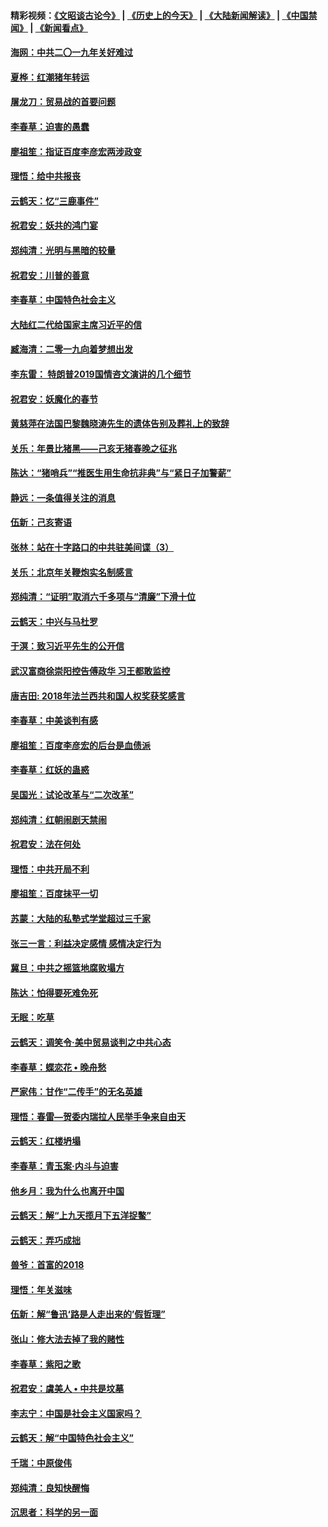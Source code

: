 #### 精彩视频：[《文昭谈古论今》](http://45.76.195.252/wenzhao) | [《历史上的今天》](http://45.76.195.252/today-in-history) | [《大陆新闻解读》](http://45.76.195.252/ntdtv-comedy) | [《中国禁闻》](http://45.76.195.252/ntdtv-news) | [《新闻看点》](http://45.76.195.252/news-insight) 

 #### [海网：中共二〇一九年关好难过](../pages/nsc993/n11041415.md?t=02131352) 

#### [夏桦：红潮猪年转运](../pages/nsc993/n11041337.md?t=02131352) 

#### [屠龙刀：贸易战的首要问题](../pages/nsc993/n11040283.md?t=02131352) 

#### [李春草：迫害的愚蠢](../pages/nsc993/n11036601.md?t=02131352) 

#### [廖祖笙：指证百度李彦宏两涉政变](../pages/nsc993/n11036579.md?t=02131352) 

#### [理悟：给中共报丧](../pages/nsc993/n11036501.md?t=02131352) 

#### [云鹤天：忆“三鹿事件”](../pages/nsc993/n11036466.md?t=02131352) 

#### [祝君安：妖共的鸿门宴](../pages/nsc993/n11035387.md?t=02131352) 

#### [郑纯清：光明与黑暗的较量](../pages/nsc993/n11035337.md?t=02131352) 

#### [祝君安：川普的善意](../pages/nsc993/n11032077.md?t=02131352) 

#### [李春草：中国特色社会主义](../pages/nsc993/n11032132.md?t=02131352) 

#### [大陆红二代给国家主席习近平的信](../pages/nsc993/n11031995.md?t=02131352) 

#### [臧海清：二零一九向着梦想出发](../pages/nsc993/n11031959.md?t=02131352) 

#### [李东雷： 特朗普2019国情咨文演讲的几个细节](../pages/nsc993/n11031943.md?t=02131352) 

#### [祝君安：妖魔化的春节](../pages/nsc993/n11031747.md?t=02131352) 

#### [黄慈萍在法国巴黎魏晓涛先生的遗体告别及葬礼上的致辞](../pages/nsc993/n11031419.md?t=02131352) 

#### [关乐：年景比猪黑——己亥无猪春晚之征兆](../pages/nsc993/n11031494.md?t=02131352) 

#### [陈达：“猪哨兵”“推医生用生命抗非典”与“紧日子加警薪”](../pages/nsc993/n11027746.md?t=02131352) 

#### [静远：一条值得关注的消息](../pages/nsc993/n11024470.md?t=02131352) 

#### [伍新：己亥寄语](../pages/nsc993/n11024543.md?t=02131352) 

#### [张林：站在十字路口的中共驻美间谍（3）](../pages/nsc993/n11023043.md?t=02131352) 

#### [关乐：北京年关鞭炮实名制感言](../pages/nsc993/n11022630.md?t=02131352) 

#### [郑纯清：“证明”取消六千多项与“清廉”下滑十位](../pages/nsc993/n11022638.md?t=02131352) 

#### [云鹤天：中兴与马杜罗](../pages/nsc993/n11022620.md?t=02131352) 

#### [于溟：致习近平先生的公开信](../pages/nsc993/n11022593.md?t=02131352) 

#### [武汉富商徐崇阳控告傅政华 习王都敢监控](../pages/nsc993/n11022212.md?t=02131352) 

#### [唐吉田: 2018年法兰西共和国人权奖获奖感言](../pages/nsc993/n11021537.md?t=02131352) 

#### [李春草：中美谈判有感](../pages/nsc993/n11019776.md?t=02131352) 

#### [廖祖笙：百度李彦宏的后台是血债派](../pages/nsc993/n11019767.md?t=02131352) 

#### [李春草：红妖的蛊惑](../pages/nsc993/n11017095.md?t=02131352) 

#### [吴国光：试论改革与“二次改革”](../pages/nsc993/n11017055.md?t=02131352) 

#### [郑纯清：红朝闹剧天禁闹](../pages/nsc993/n11017030.md?t=02131352) 

#### [祝君安：法在何处](../pages/nsc993/n11017021.md?t=02131352) 

#### [理悟：中共开局不利](../pages/nsc993/n11016938.md?t=02131352) 

#### [廖祖笙：百度抹平一切](../pages/nsc993/n11014925.md?t=02131352) 

#### [苏蒙：大陆的私塾式学堂超过三千家](../pages/nsc993/n11014334.md?t=02131352) 

#### [张三一言：利益决定感情 感情决定行为](../pages/nsc993/n11012463.md?t=02131352) 

#### [冀旦：中共之摇篮地腐败塌方](../pages/nsc993/n11009533.md?t=02131352) 

#### [陈达：怕得要死难免死](../pages/nsc993/n11009520.md?t=02131352) 

#### [无眠：吃草](../pages/nsc993/n11007940.md?t=02131352) 

#### [云鹤天：调笑令‧美中贸易谈判之中共心态](../pages/nsc993/n11007670.md?t=02131352) 

#### [李春草：蝶恋花  •  晚舟愁](../pages/nsc993/n11006605.md?t=02131352) 

#### [严家伟：甘作“二传手”的无名英雄](../pages/nsc993/n11005340.md?t=02131352) 

#### [理悟：春雷—贺委内瑞拉人民举手争来自由天](../pages/nsc993/n11005334.md?t=02131352) 

#### [云鹤天：红楼坍塌](../pages/nsc993/n11005318.md?t=02131352) 

#### [李春草：青玉案·内斗与迫害](../pages/nsc993/n11005306.md?t=02131352) 

#### [他乡月：我为什么也离开中国](../pages/nsc993/n11003553.md?t=02131352) 

#### [云鹤天：解“上九天揽月下五洋捉鳖”](../pages/nsc993/n11000750.md?t=02131352) 

#### [云鹤天：弄巧成拙](../pages/nsc993/n11000722.md?t=02131352) 

#### [兽爷：首富的2018](../pages/nsc993/n11000693.md?t=02131352) 

#### [理悟：年关滋味](../pages/nsc993/n10998847.md?t=02131352) 

#### [伍新：解“鲁迅‘路是人走出来的’假哲理”](../pages/nsc993/n10998777.md?t=02131352) 

#### [张山：修大法去掉了我的赌性](../pages/nsc993/n10997702.md?t=02131352) 

#### [李春草：紫阳之歌](../pages/nsc993/n10997679.md?t=02131352) 

#### [祝君安：虞美人 • 中共是坟墓](../pages/nsc993/n10996090.md?t=02131352) 

#### [李志宁：中国是社会主义国家吗？](../pages/nsc993/n10996097.md?t=02131352) 

#### [云鹤天：解“中国特色社会主义”](../pages/nsc993/n10996043.md?t=02131352) 

#### [千瑞：中原俊伟](../pages/nsc993/n10995401.md?t=02131352) 

#### [郑纯清：良知快醒悔](../pages/nsc993/n10995385.md?t=02131352) 

#### [沉思者：科学的另一面](../pages/nsc993/n10996074.md?t=02131352) 

